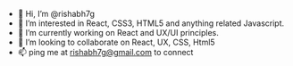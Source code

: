 - 👋 Hi, I’m @rishabh7g
- 👀 I’m interested in React, CSS3, HTML5 and anything related Javascript.
- 🌱 I’m currently working on React and UX/UI principles.
- 💞️ I’m looking to collaborate on React, UX, CSS, Html5
- 📫 ping me at rishabh7g@gmail.com to connect

<!---
rishabh7g/rishabh7g is a ✨ special ✨ repository because its `README.md` (this file) appears on your GitHub profile.
You can click the Preview link to take a look at your changes.
--->

